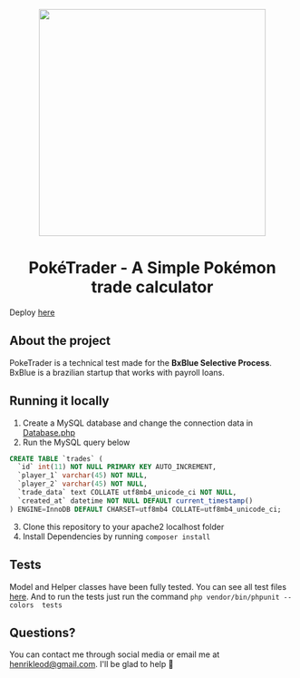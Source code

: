 <p align="center">
  <img align="middle" width="400" src="https://poketrader-leod.herokuapp.com/img/poketrader-logo.png">
</p>
<h1 align="center">PokéTrader - A Simple Pokémon trade calculator</h1>

Deploy [here](https://poketrader-leod.herokuapp.com/)


## About the project
PokeTrader is a technical test made for the <b>BxBlue Selective Process</b>. BxBlue is a brazilian startup that works with payroll loans.

## Running it locally
1. Create a MySQL database and change the connection data in [Database.php](https://github.com/leodhb/poketrader/blob/main/app/Libraries/Database.php)
2. Run the MySQL query below
~~~~sql
CREATE TABLE `trades` (
  `id` int(11) NOT NULL PRIMARY KEY AUTO_INCREMENT,
  `player_1` varchar(45) NOT NULL,
  `player_2` varchar(45) NOT NULL,
  `trade_data` text COLLATE utf8mb4_unicode_ci NOT NULL,
  `created_at` datetime NOT NULL DEFAULT current_timestamp()
) ENGINE=InnoDB DEFAULT CHARSET=utf8mb4 COLLATE=utf8mb4_unicode_ci;
~~~~
3. Clone this repository to your apache2 localhost folder
4. Install Dependencies by running ```composer install```


## Tests
Model and Helper classes have been fully tested. 
You can see all test files [here](https://github.com/leodhb/poketrader/tree/main/tests/app). And to run the tests just run the command ```php vendor/bin/phpunit --colors  tests```

## Questions?
You can contact me through social media or email me at henrikleod@gmail.com. I'll be glad to help 💜
